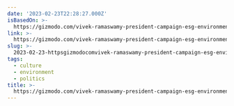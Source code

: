 ```yaml
---
date: '2023-02-23T22:28:27.000Z'
isBasedOn: >-
  https://gizmodo.com/vivek-ramaswamy-president-campaign-esg-environment-1850151344
link: >-
  https://gizmodo.com/vivek-ramaswamy-president-campaign-esg-environment-1850151344
slug: >-
  2023-02-23-httpsgizmodocomvivek-ramaswamy-president-campaign-esg-environment-1850151344
tags:
  - culture
  - environment
  - politics
title: >-
  https://gizmodo.com/vivek-ramaswamy-president-campaign-esg-environment-1850151344
---
```


